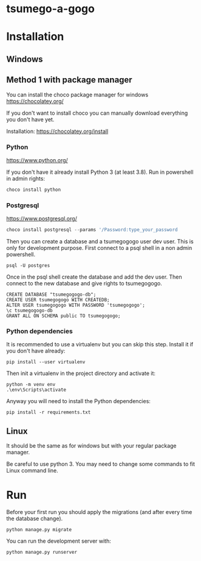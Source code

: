 # tsumego-a-gogo

# Installation

## Windows

## Method 1 with package manager
You can install the choco package manager for windows
https://chocolatey.org/

If you don't want to install choco you can manually download everything you don't have yet.

Installation: 
https://chocolatey.org/install

### Python
https://www.python.org/

If you don't have it already install Python 3 (at least 3.8). Run in powershell in admin rights:
```Powershell
choco install python
```

### Postgresql
https://www.postgresql.org/
```Powershell
choco install postgresql --params '/Password:type_your_password
```
Then you can create a database and a tsumegogogo user dev user.
This is only for development purpose.
First connect to a psql shell in a non admin powershell.
```
psql -U postgres
```
Once in the psql shell create the database and add the dev user.
Then connect to the new database and give rights to tsumegogogo.
```
CREATE DATABASE "tsumegogogo-db";
CREATE USER tsumegogogo WITH CREATEDB;
ALTER USER tsumegogogo WITH PASSWORD 'tsumegogogo';
\c tsumegogogo-db
GRANT ALL ON SCHEMA public TO tsumegogogo;
```

### Python dependencies
It is recommended to use a virtualenv but you can skip this step.
Install it if you don't have already:
```
pip install --user virtualenv
```
Then init a virtualenv in the project directory and activate it:
```
python -m venv env
.\env\Scripts\activate
```
Anyway you will need to install the Python dependencies:
```
pip install -r requirements.txt
```


## Linux
It should be the same as for windows but with your regular package manager.

Be careful to use python 3. You may need to change some commands to fit Linux command line.

# Run
Before your first run you should apply the migrations (and after every time the database change).
```
python manage.py migrate
```
You can run the development server with:
```
python manage.py runserver
```